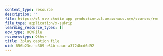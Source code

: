 ```yaml
---
content_type: resource
description: ''
file: https://ol-ocw-studio-app-production.s3.amazonaws.com/courses/res-18-008-calculus-revisited-complex-variables-differential-equations-and-linear-algebra-fall-2011/656b23eac309e84bcaaca3724bcd6d92_6UXba5MKsfc.srt
file_type: application/x-subrip
learning_resource_types: []
ocw_type: OCWFile
resourcetype: Other
title: 3play caption file
uid: 656b23ea-c309-e84b-caac-a3724bcd6d92
---
```

